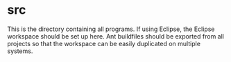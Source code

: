 # src

This is the directory containing all programs. If using Eclipse, the Eclipse
workspace should be set up here. Ant buildfiles should be exported from all
projects so that the workspace can be easily duplicated on multiple systems.
